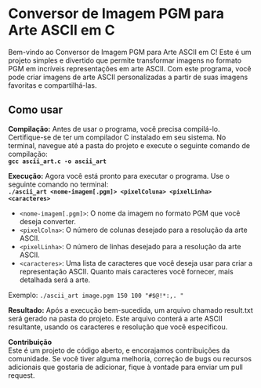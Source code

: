 # Conversor de Imagem PGM para Arte ASCII em C

Bem-vindo ao Conversor de Imagem PGM para Arte ASCII em C! Este é um projeto simples e divertido que permite transformar imagens no formato PGM em incríveis representações em arte ASCII. Com este programa, você pode criar imagens de arte ASCII personalizadas a partir de suas imagens favoritas e compartilhá-las.

## Como usar  

**Compilação:** Antes de usar o programa, você precisa compilá-lo. Certifique-se de ter um compilador C instalado em seu sistema. No terminal, navegue até a pasta do projeto e execute o seguinte comando de compilação:  
**`gcc ascii_art.c -o ascii_art`**

**Execução:** Agora você está pronto para executar o programa. Use o seguinte comando no terminal:  
**`./ascii_art <nome-imagem[.pgm]> <pixelColuna> <pixelLinha> <caracteres>`**  

- `<nome-imagem[.pgm]>`: O nome da imagem no formato PGM que você deseja converter.  
- `<pixelColna>`: O número de colunas desejado para a resolução da arte ASCII.  
- `<pixelLinha>`: O número de linhas desejado para a resolução da arte ASCII.  
- `<caracteres>`: Uma lista de caracteres que você deseja usar para criar a representação ASCII. Quanto mais caracteres você fornecer, mais detalhada será a arte.

Exemplo:
`./ascii_art image.pgm 150 100 "#$@!*:,. "`

**Resultado:** Após a execução bem-sucedida, um arquivo chamado result.txt será gerado na pasta do projeto. Este arquivo conterá a arte ASCII resultante, usando os caracteres e resolução que você especificou.  

**Contribuição**  
Este é um projeto de código aberto, e encorajamos contribuições da comunidade. Se você tiver alguma melhoria, correção de bugs ou recursos adicionais que gostaria de adicionar, fique à vontade para enviar um pull request.  
